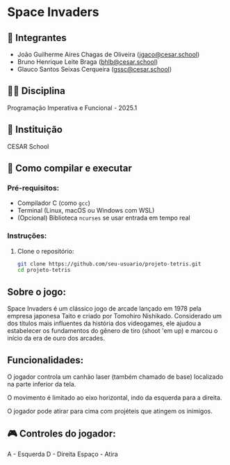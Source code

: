 # Space Invaders

## 👥 Integrantes
- João Guilherme Aires Chagas de Oliveira (jgaco@cesar.school)
- Bruno Henrique Leite Braga (bhlb@cesar.school)
- Glauco Santos Seixas Cerqueira (gssc@cesar.school)

## 🧑‍🏫 Disciplina
Programação Imperativa e Funcional - 2025.1

## 🏫 Instituição
CESAR School

## 🧰 Como compilar e executar

### Pré-requisitos:
- Compilador C (como `gcc`)
- Terminal (Linux, macOS ou Windows com WSL)
- (Opcional) Biblioteca `ncurses` se usar entrada em tempo real

### Instruções:

1. Clone o repositório:
   ```bash
   git clone https://github.com/seu-usuario/projeto-tetris.git
   cd projeto-tetris
   
## Sobre o jogo:

Space Invaders é um clássico jogo de arcade lançado em 1978 pela empresa japonesa Taito e criado por Tomohiro Nishikado. Considerado um dos títulos mais influentes da história dos videogames, ele ajudou a estabelecer os fundamentos do gênero de tiro (shoot 'em up) e marcou o início da era de ouro dos arcades.

## Funcionalidades:

O jogador controla um canhão laser (também chamado de base) localizado na parte inferior da tela.

O movimento é limitado ao eixo horizontal, indo da esquerda para a direita.

O jogador pode atirar para cima com projéteis que atingem os inimigos.

## 🎮 Controles do jogador:

A - Esquerda
D - Direita
Espaço - Atira
